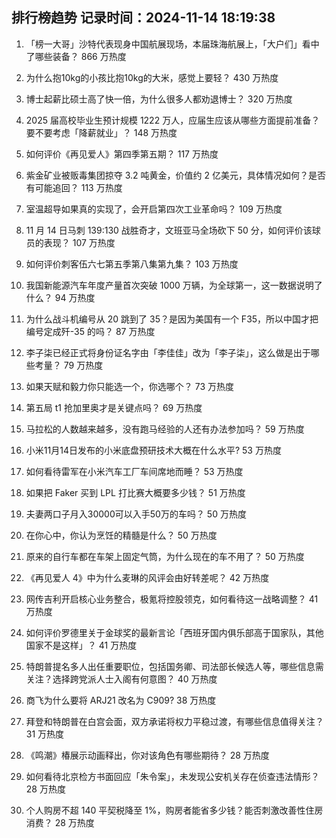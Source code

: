 
## 排行榜趋势 记录时间：2024-11-14 18:19:38
  
  1. 「榜一大哥」沙特代表现身中国航展现场，本届珠海航展上，「大户们」看中了哪些装备？ 866 万热度
    
  2. 为什么抱10kg的小孩比抱10kg的大米，感觉上要轻？ 430 万热度
    
  3. 博士起薪比硕士高了快一倍，为什么很多人都劝退博士？ 320 万热度
    
  4. 2025 届高校毕业生预计规模 1222 万人，应届生应该从哪些方面提前准备？要不要考虑「降薪就业」？ 148 万热度
    
  5. 如何评价《再见爱人》第四季第五期？ 117 万热度
    
  6. 紫金矿业被贩毒集团掠夺 3.2 吨黄金，价值约 2 亿美元，具体情况如何？是否有可能追回？ 113 万热度
    
  7. 室温超导如果真的实现了，会开启第四次工业革命吗？ 109 万热度
    
  8. 11 月 14 日马刺 139:130 战胜奇才，文班亚马全场砍下 50 分，如何评价该球员的表现？ 107 万热度
    
  9. 如何评价刺客伍六七第五季第八集第九集？ 103 万热度
    
  10. 我国新能源汽车年度产量首次突破 1000 万辆，为全球第一，这一数据说明了什么？ 94 万热度
    
  11. 为什么战斗机编号从 20 跳到了 35？是因为美国有一个 F35，所以中国才把编号定成歼-35 的吗？ 87 万热度
    
  12. 李子柒已经正式将身份证名字由「李佳佳」改为「李子柒」，这么做是出于哪些考量？ 79 万热度
    
  13. 如果天赋和毅力你只能选一个，你选哪个？ 73 万热度
    
  14. 第五局 t1 抢加里奥才是关键点吗？ 69 万热度
    
  15. 马拉松的人数越来越多，没有跑马经验的人还有办法参加吗？ 59 万热度
    
  16. 小米11月14日发布的小米底盘预研技术大概在什么水平? 53 万热度
    
  17. 如何看待雷军在小米汽车工厂车间席地而睡？ 53 万热度
    
  18. 如果把 Faker 买到 LPL 打比赛大概要多少钱？ 51 万热度
    
  19. 夫妻两口子月入30000可以入手50万的车吗？ 50 万热度
    
  20. 在你心中，你认为烹饪的精髓是什么？ 50 万热度
    
  21. 原来的自行车都在车架上固定气筒，为什么现在的车不用了？ 50 万热度
    
  22. 《再见爱人 4》中为什么麦琳的风评会由好转差呢？ 42 万热度
    
  23. 网传吉利开启核心业务整合，极氪将控股领克，如何看待这一战略调整？ 41 万热度
    
  24. 如何评价罗德里关于金球奖的最新言论「西班牙国内俱乐部高于国家队，其他国家不是这样」？ 41 万热度
    
  25. 特朗普提名多人出任重要职位，包括国务卿、司法部长候选人等，哪些信息需关注？选择跨党派人士入阁有何意图？ 40 万热度
    
  26. 商飞为什么要将 ARJ21 改名为 C909? 38 万热度
    
  27. 拜登和特朗普在白宫会面，双方承诺将权力平稳过渡，有哪些信息值得关注？ 31 万热度
    
  28. 《鸣潮》椿展示动画释出，你对该角色有哪些期待？ 28 万热度
    
  29. 如何看待北京检方书面回应「朱令案」，未发现公安机关存在侦查违法情形？ 28 万热度
    
  30. 个人购房不超 140 平契税降至 1%，购房者能省多少钱？能否刺激改善性住房消费？ 28 万热度
    